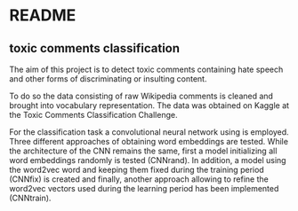 # README
## toxic comments classification


The aim of this project is to detect toxic comments containing hate speech and other forms of discriminating or insulting content.

To do so the data consisting of raw Wikipedia comments is cleaned and brought into vocabulary representation. The data was obtained on Kaggle at the Toxic Comments Classification Challenge.

For the classification task a convolutional neural network using is employed. Three different approaches of obtaining word embeddings are tested. While the architecture of the CNN remains the same, first a model initializing all word embeddings randomly is tested (CNNrand). In addition, a model using the word2vec word and keeping them fixed during the training period (CNNfix) is created and finally, another approach allowing to refine the word2vec vectors used during the learning period has been implemented (CNNtrain).

